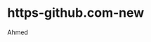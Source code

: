 # https-github.com-new
Ahmed
<!DOCTYPE html>
<html lang="en">
  <head>
    <meta charset="UTF-8" />
    <meta name="viewport" content="width=device-width, initial-scale=1.0" />
    <link
      href="https://unpkg.com/boxicons@2.1.4/css/boxicons.min.css"
      rel="stylesheet"
    />
    <link rel="stylesheet" href="styles.css" />
    <style>
      .home {
        display: flex;
        justify-content: space-between;
        align-items: center;
        padding: 50px;
      }

      .home-content {
        max-width: 45%;
      }

      .home-image {
        max-width: 55%;
      }

      .home-image img {
        width: 100%;
        height: auto;
        max-width: 100%;
        border: none;
        box-shadow: none;
      }

      .profile-box:hover .profile-layer {
        transform: translateY(0);
      }

      .profile-layer {
        position: absolute;
        bottom: 0;
        left: 0;
        width: 100%;
        height: 100%;
        background: linear-gradient(rgba(0, 0, 0, 0.1), var(--main-color));
        display: flex;
        justify-content: center;
        align-items: center;
        flex-direction: column;
        text-align: center;
        padding: 0 4rem;
        transform: translateY(100%);
        transition: 0.5s ease;
      }

      .profile-box:hover img {
        transform: scale(1.1);
      }

      .profile-box img {
        width: 100%;
        transition: 0.5s ease;
      }

      @media (max-width: 768px) {
        .home {
          flex-direction: column;
          text-align: center;
        }

        .home-content,
        .home-image {
          max-width: 100%;
        }

        .home-image {
          margin-top: 20px;
        }

        .home-image img {
          max-width: 100%;
        }
      }
    </style>
    <title>Document</title>
  </head>
  <body>
    <header class="header">
      <a href="#" class="logo">Ahmed</a>
      <nav class="navabar">
        <a href="#home" class="active">Home</a>
        <a href="#about">About</a>
        <a href="#services">Services</a>
        <a href="#profile">Profile</a>
        <a href="#contact">Contact</a>
      </nav>
    </header>

    <section class="home" id="home">
      <div class="home-content">
        <h3>Hello, It's me</h3>
        <h1>Ahmed Hafez</h1>
        <h3>and I'm a <span class="multiple-text"></span></h3>
        <p>
          My name is Ahmed Hafez, a student in the first year of secondary
          school at a religious institute.
        </p>

        <div class="social-media">
          <a href="#"><i class="bx bxl-facebook"></i></a>
          <a href="#"><i class="bx bxl-github"></i></a>
          <a href="#"><i class="bx bxl-instagram"></i></a>
          <a href="#"><i class="bx bxl-linkedin"></i></a>
        </div>
        <a href="#" class="btn">Look at my work</a>
      </div>
      <section class="home" id="home">
        <div class="home-img">
          <img src="image (6) (2).png" alt="Home Image" />
        </div>
      </section>
    </section>

    <section class="about" id="about">
      <div class="about-img">
        <img src="image (2) (1).png" alt="About Image" />
      </div>
      <div class="about-content">
        <h2 class="heading">About <span>Me</span></h2>
        <h3>Frontend Developer</h3>
        <p>
          Hi, I'm Ahmed, a first-year secondary school student. I love learning
          programming, especially web development with HTML, CSS, and
          JavaScript. I enjoy working on small projects and improving my skills
          every day. My goal is to become a professional web developer in the
          future. For me, programming is more than a hobby; it's a way to
          understand and contribute to the digital world.
        </p>
        <a href="#" class="btn">Read More</a>
      </div>
    </section>

    <section class="services" id="services">
      <h2 class="heading">Our <span>Services</span></h2>
      <div class="services-container">
        <div class="services-box">
          <i class="bx bx-code-alt"></i>
          <h3>Web Development</h3>
          <p>
            I specialize in creating modern, responsive, and user-friendly
            websites. My focus is on delivering quality and innovation that
            perfectly meets your business needs.!
          </p>
          <a href="#" class="btn">Read More</a>
        </div>

        <div class="services-box">
          <i class="bx bxs-paint"></i>
          <h3>Graphic Design</h3>
          <p>
            I provide graphic design services that bring your ideas to life with
            creativity and precision. Let me help you stand out with unique and
            exceptional visuals.
          </p>
          <a href="#" class="btn">Read More</a>
        </div>

        <div class="services-box">
          <i class="bx bx-bar-chart-alt"></i>
          <h3>Digital Marketing</h3>
          <p>
            "I help you connect with your audience using digital marketing
            strategies. Whether it's SEO or social media, I work to grow your
            online presence and help your business succeed."
          </p>
          <a href="#" class="btn">Read More</a>
        </div>
      </div>
    </section>

    <section class="profile" id="profile">
      <h2 class="heading">latest <span>Project</span></h2>

      <div class="profile-container">
        <div class="profile-box">
          <img src="portfolio1.jpg" alt="" />
          <div class="profile-layer">
            <h4>Web Design</h4>
            <p>
              A sleek, modern website tailored for a tech startup to showcase
              their innovative products.
            </p>
            <a href="#"><i class="bx bx-link-external"></i></a>
          </div>
        </div>

        <div class="profile-box">
          <img src="portfolio2.jpg" alt="" />
          <div class="profile-layer">
            <h4>Web Design</h4>
            <p>
              A creative portfolio website built for a photographer to highlight
              their stunning work.
            </p>
            <a href="#"><i class="bx bx-link-external"></i></a>
          </div>
        </div>

        <div class="profile-box">
          <img src="portfolio3.jpg" alt="" />
          <div class="profile-layer">
            <h4>Web Design</h4>
            <p>
              A responsive e-commerce platform designed to enhance user
              experience and increase sales.
            </p>
            <a href="#"><i class="bx bx-link-external"></i></a>
          </div>
        </div>

        <div class="profile-box">
          <img src="portfolio4.jpg" alt="" />
          <div class="profile-layer">
            <h4>Photoshop Design</h4>
            <p>The image has been designed and modified professionally</p>
            <a href="#"><i class="bx bx-link-external"></i></a>
          </div>
        </div>

        <div class="profile-box">
          <img src="portfolio5.jpg" alt="" />
          <div class="profile-layer">
            <h4>Photoshop Design</h4>
            <p>The image has been designed and modified professionally</p>
            <a href="#"><i class="bx bx-link-external"></i></a>
          </div>
        </div>

        <div class="profile-box">
          <img src="portfolio6.jpg" alt="" />
          <div class="profile-layer">
            <h4>Photoshop Design</h4>
            <p>The image has been designed and modified professionally</p>
            <a href="#"><i class="bx bx-link-external"></i></a>
          </div>
        </div>
      </div>
    </section>

    <section class="contact" id="contact">
      <h2 class="heading">contact <span>Me!</span></h2>
      <form action="#">
        <div class="input-box">
          <input type="text" placeholder="Full Name" />
          <input type="email" placeholder="Email Address" />
        </div>
        <div class="input-box">
          <input type="number" placeholder="Mobile Number" />
          <input type="text" placeholder="Email subject" />
        </div>
        <textarea
          name=""
          id=""
          cols="30"
          rows="10"
          placeholder="Your Message"
        ></textarea>
        <input type="submit" value="Send Mesaage " class="btn" />
      </form>
    </section>

    <footer class="footer">
      <div class="footer-text">
        <p>copyright &copy; 2025 by Ahmed Hafez All rights reserved</p>
      </div>

      <div class="footer-icontop">
        <a href="#home"><i class="bx bx-up-arrow-alt"></i></a>
      </div>
    </footer>
    <script src="https://unpkg.com/scrollreveal"></script>
    <script src="https://cdn.jsdelivr.net/npm/typed.js@2.0.12"></script>
    <script src="script.js"></script>
  </body>
</html>
